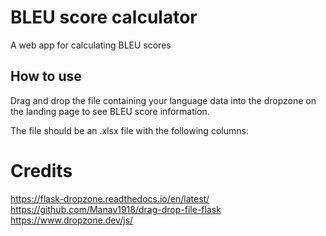# BLEU score calculator

A web app for calculating BLEU scores

## How to use

Drag and drop the file containing your language data into the dropzone on the landing page to see BLEU score information.

The file should be an .xlsx file with the following columns:



# Credits

https://flask-dropzone.readthedocs.io/en/latest/
https://github.com/Manav1918/drag-drop-file-flask
https://www.dropzone.dev/js/

